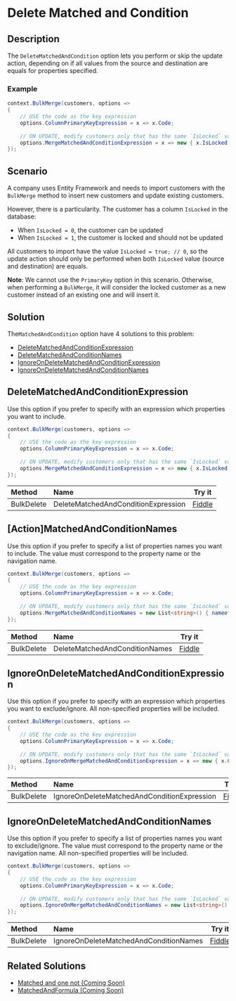 # Delete Matched and Condition

## Description

The `DeleteMatchedAndCondition` option lets you perform or skip the update action, depending on if all values from the source and destination are equals for properties specified.

### Example

```csharp
context.BulkMerge(customers, options => 
{
	// USE the code as the key expression
	options.ColumnPrimaryKeyExpression = x => x.Code;
	
	// ON UPDATE, modify customers only that has the same `IsLocked` value (always 0 on the source)
	options.MergeMatchedAndConditionExpression = x => new { x.IsLocked };
});
```

## Scenario

A company uses Entity Framework and needs to import customers with the `BulkMerge` method to insert new customers and update existing customers.

However, there is a particularity. The customer has a column `IsLocked` in the database:

- When `IsLocked = 0`, the customer can be updated
- When `IsLocked = 1`, the customer is locked and should not be updated

All customers to import have the value `IsLocked = true; // 0`, so the update action should only be performed when both `IsLocked` value (source and destination) are equals.

**Note**: We cannot use the `PrimaryKey` option in this scenario. Otherwise, when performing a `BulkMerge`, it will consider the locked customer as a new customer instead of an existing one and will insert it.

## Solution

The`MatchedAndCondition` option have 4 solutions to this problem:

- [DeleteMatchedAndConditionExpression](#actionmatchedandconditionexpression)
- [DeleteMatchedAndConditionNames](#actionmatchedandconditionnames)
- [IgnoreOnDeleteMatchedAndConditionExpression](#ignoreonactionmatchedandconditionexpression)
- [IgnoreOnDeleteMatchedAndConditionNames](#ignoreonactionmatchedandconditionnames)

## DeleteMatchedAndConditionExpression

Use this option if you prefer to specify with an expression which properties you want to include.

```csharp
context.BulkMerge(customers, options => 
{
	// USE the code as the key expression
	options.ColumnPrimaryKeyExpression = x => x.Code;
	
	// ON UPDATE, modify customers only that has the same `IsLocked` value (always 0 on the source)
	options.MergeMatchedAndConditionExpression = x => new { x.IsLocked };
});
```

| Method 		  | Name                                     | Try it |
|:----------------|:-----------------------------------------|--------|
| BulkDelete 	  | DeleteMatchedAndConditionExpression 		 | [Fiddle](https://dotnetfiddle.net/uci5RT) |

## [Action]MatchedAndConditionNames

Use this option if you prefer to specify a list of properties names you want to include. The value must correspond to the property name or the navigation name.

```csharp
context.BulkMerge(customers, options => 
{
	// USE the code as the key expression
	options.ColumnPrimaryKeyExpression = x => x.Code;
	
	// ON UPDATE, modify customers only that has the same `IsLocked` value (always 0 on the source)
	options.MergeMatchedAndConditionNames = new List<string>() { nameof(Customer.IsLocked) };
});
```

| Method 		  | Name                                       		 | Try it |
|:----------------|:-------------------------------------------------|--------|
| BulkDelete 	  | DeleteMatchedAndConditionNames		 		 	 | [Fiddle](https://dotnetfiddle.net/U7t1PU) |

## IgnoreOnDeleteMatchedAndConditionExpression

Use this option if you prefer to specify with an expression which properties you want to exclude/ignore. All non-specified properties will be included.

```csharp
context.BulkMerge(customers, options => 
{
	// USE the code as the key expression
	options.ColumnPrimaryKeyExpression = x => x.Code;
	
	// ON UPDATE, modify customers only that has the same `IsLocked` value by excluding all other properties (always 0 on the source)
	options.IgnoreOnMergeMatchedAndConditionExpression = x => new { x.CustomerID, x.Name, x.Description };
});
```

| Method 		  | Name                                       		 | Try it |
|:----------------|:-------------------------------------------------|--------|
| BulkDelete 	  | IgnoreOnDeleteMatchedAndConditionExpression 		 | [Fiddle](https://dotnetfiddle.net/67SGs7) |

## IgnoreOnDeleteMatchedAndConditionNames

Use this option if you prefer to specify a list of properties names you want to exclude/ignore. The value must correspond to the property name or the navigation name. All non-specified properties will be included.

```csharp
context.BulkMerge(customers, options => 
{
	// USE the code as the key expression
	options.ColumnPrimaryKeyExpression = x => x.Code;
	
	// ON UPDATE, modify customers only that has the same `IsLocked` value by excluding all other properties (always 0 on the source)
	options.IgnoreOnMergeMatchedAndConditionNames = new List<string>() { nameof(Customer.CustomerID), nameof(Customer.Name), nameof(Customer.Description) };
});
```

| Method 		  | Name                                       		 | Try it |
|:----------------|:-------------------------------------------------|--------|
| BulkDelete 	  | IgnoreOnDeleteMatchedAndConditionNames 			 | [Fiddle](https://dotnetfiddle.net/WdSS7H) |


## Related Solutions

- [Matched and one not (Coming Soon)](#coming-soon)
- [MatchedAndFormula (Coming Soon)](#coming-soon)